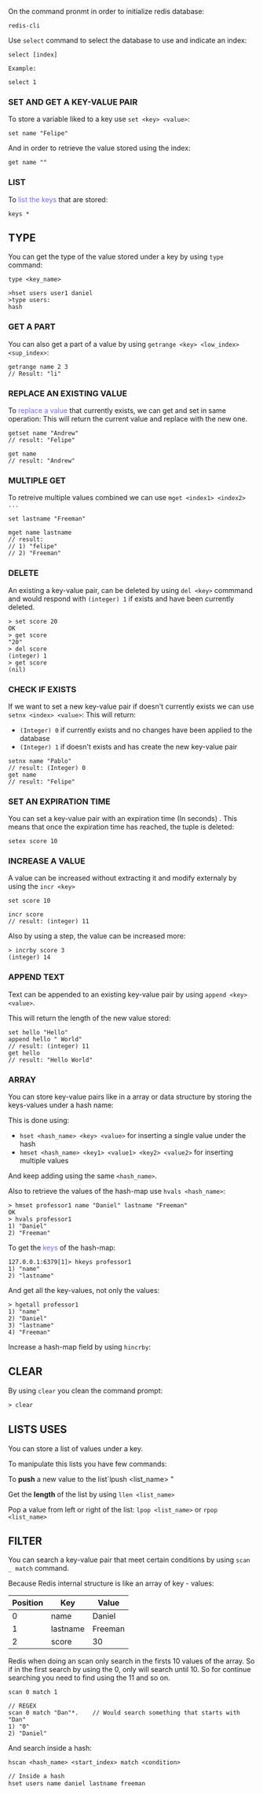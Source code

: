 
On the command pronmt in order to initialize redis database: 
```
redis-cli
```

Use `select` command to select the database to use and indicate an index: 

```redis
select [index]

Example: 

select 1
```

### SET AND GET A KEY-VALUE PAIR

To store a variable liked to a key use `set <key> <value>`: 

```
set name "Felipe"
```

And in order to retrieve the value stored using the index: 

```
get name ""
```

### LIST 

To <span style="color:MediumSlateBlue;">list the keys</span> that are stored: 
``` 
keys *
```

## TYPE

You can get the type of the value stored under a key by using `type` command: 

```type <key_name>```

```
>hset users user1 daniel
>type users: 
hash
```


### GET A PART

You can also get a part of a value by using `getrange <key> <low_index> <sup_index>`: 
```
getrange name 2 3
// Result: "li"
```

### REPLACE AN EXISTING VALUE

To <span style="color:MediumSlateBlue;">replace a value</span> that currently exists, we can get and set in same operation: 
This will return the current value and replace with the new one. 
```
getset name "Andrew"
// result: "Felipe"

get name
// result: "Andrew"
```

### MULTIPLE GET

To retreive multiple values combined we can use `mget <index1> <index2> ...`
```
set lastname "Freeman"

mget name lastname
// result: 
// 1) "felipe"
// 2) "Freeman"
```

### DELETE 

An existing a key-value pair, can be deleted by using `del <key>` commmand and would respond with `(integer) 1` if exists and have been currently deleted. 
```
> set score 20
OK
> get score
"20"
> del score
(integer) 1
> get score
(nil)
```
### CHECK IF EXISTS

If we want to set a new key-value pair if doesn't currently exists we can use `setnx <index> <value>`: 
This will return: 
* `(Integer) 0` if currently exists and no changes have been applied to the database
* `(Integer) 1` if doesn't exists and has create the new key-value pair

```
setnx name "Pablo"
// result: (Integer) 0
get name
// result: "Felipe"
```

### SET AN EXPIRATION TIME

You can set a key-value pair with an expiration time (In seconds) . This means that once the expiration time has reached, the tuple is deleted: 

```
setex score 10 
```

### INCREASE A VALUE

A value can be increased without extracting it and modify externaly by using the `incr <key>`

```
set score 10

incr score
// result: (integer) 11
```

Also by using a step, the value can be increased more: 

```
> incrby score 3
(integer) 14
```

### APPEND TEXT

Text can be appended to an existing key-value pair by using `append <key> <value>`. 

This will return the length of the new value stored: 

```
set hello "Hello"
append hello " World"
// result: (integer) 11
get hello
// result: "Hello World"
```

### ARRAY

You can store key-value pairs like in a array or data structure by storing the keys-values under a hash name: 

This is done using: 
* `hset <hash_name> <key> <value>` for inserting a single value under the hash
* `hmset <hash_name> <key1> <value1> <key2> <value2>`  for inserting multiple values

And keep adding using the same `<hash_name>`. 

Also to retrieve the values of the hash-map use `hvals <hash_name>`: 

```
> hmset professor1 name "Daniel" lastname "Freeman"
OK
> hvals professor1
1) "Daniel"
2) "Freeman"
```

To get the <span style="color:MediumSlateBlue;">keys</span> of the hash-map: 

```
127.0.0.1:6379[1]> hkeys professor1
1) "name"
2) "lastname"
```

And get all the key-values, not only the values: 

```
> hgetall professor1
1) "name"
2) "Daniel"
3) "lastname"
4) "Freeman"
```

Increase a hash-map field by using `hincrby`:


## CLEAR

By using `clear` you clean the command prompt: 

```txt
> clear
```

## LISTS USES

You can store a list of values under a key. 

To manipulate this lists you have few commands: 

To **push** a new value to the list`lpush <list_name> <value>" 

Get the **length** of the list by using `llen <list_name>`

Pop a value from left or right of the list: `lpop <list_name>` or `rpop <list_name>`

## FILTER

You can search a key-value pair that meet certain conditions by using `scan _ match` command. 

Because Redis internal structure is like an array of key - values: 

| Position | Key      | Value   |
| -------- | -------- | ------- |
| 0        | name     | Daniel  |
| 1        | lastname | Freeman |
| 2        | score    | 30      |
Redis when doing an scan only search in the firsts 10 values of the array. So if in the first search by using the 0, only will search until 10. 
So for continue searching you need to find using the 11 and so on. 

```
scan 0 match 1

// REGEX
scan 0 match "Dan"*.    // Would search something that starts with "Dan"
1) "0"
2) "Daniel"
```

And search inside a hash: 

```hscan <hash_name> <start_index> match <condition>```

```txt
// Inside a hash
hset users name daniel lastname freeman
``` 
